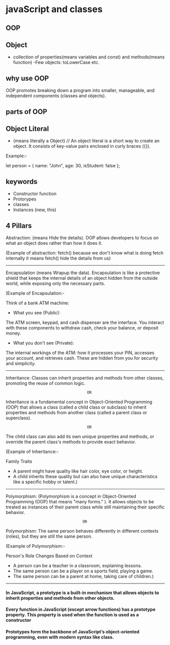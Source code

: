 # javaScript and classes

## OOP

## Object
- collection of properties(means variables and const) and methods(means function)
-Few objects: toLowerCase etc.

## why use OOP
OOP promotes breaking down a program into smaller, manageable, and independent components (classes and objects).


## parts of OOP

## Object Literal 
- (means literally a Object)
// An object literal is a short way to create an object. It consists of key-value pairs enclosed in curly braces ({}).

Example:-

let person = {
  name: "John",
  age: 30,
  isStudent: false
};

## keywords
- Constructor function
- Protorypes
- classes
- Instances (new, this)

## 4 Pillars

Abstraction: (means Hide the details). OOP allows developers to focus on what an object does rather than how it does it.

(Example of abstraction: fetch() because we don't know what is doing fetch internally it means fetch() hide the details from us)

---

Encapsulation (means Wrapup the data). Encapsulation is like a protective shield that keeps the internal details of an object hidden from the outside world, while exposing only the necessary parts.

(Example of Encapsulation:- 

Think of a bank ATM machine:

- What you see (Public):

The ATM screen, keypad, and cash dispenser are the interface.
You interact with these components to withdraw cash, check your balance, or deposit money.

- What you don't see (Private):

The internal workings of the ATM: how it processes your PIN, accesses your account, and retrieves cash.
These are hidden from you for security and simplicity.

---


Inheritance: Classes can inherit properties and methods from other classes, promoting the reuse of common logic.

                                        OR
                                
Inheritance is a fundamental concept in Object-Oriented Programming (OOP) that allows a class (called a child class or subclass) to inherit properties and methods from another class (called a parent class or superclass).                               

                                        OR

The child class can also add its own unique properties and methods, or override the parent class's methods to provide exact behavior.

(Example of Inheritance:- 

Family Traits

- A parent might have quality like hair color, eye color, or height.
- A child inherits these quality but can also have unique characteristics like a specific hobby or talent.)

---

Polymorphism: (Polymorphism is a concept in Object-Oriented Programming (OOP) that means "many forms." ). It allows objects to be treated as instances of their parent class while still maintaining their specific behavior.

                                      OR

Polymorphism: The same person behaves differently in different contexts (roles), but they are still the same person.

(Example of Polymorphism:-  

Person's Role Changes Based on Context

- A person can be a teacher in a classroom, explaining lessons.
- The same person can be a player on a sports field, playing a game.
- The same person can be a parent at home, taking care of children.)

---

#### In JavaScript, a prototype is a built-in mechanism that allows objects to inherit properties and methods from other objects.

#### Every function in JavaScript (except arrow functions) has a prototype property. This property is used when the function is used as a constructor

#### Prototypes form the backbone of JavaScript’s object-oriented programming, even with modern syntax like class.